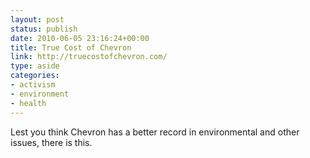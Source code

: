 ```yaml
---
layout: post
status: publish
date: 2010-06-05 23:16:24+00:00
title: True Cost of Chevron
link: http://truecostofchevron.com/
type: aside
categories:
- activism
- environment
- health
---
```


Lest you think Chevron has a better record in environmental and other issues, there is this.

